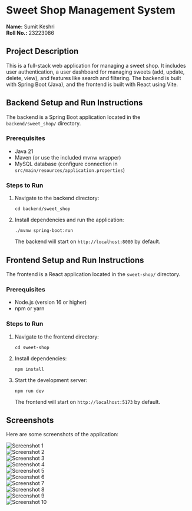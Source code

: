 # Sweet Shop Management System

**Name:** Sumit Keshri  
**Roll No.:** 23223086

## Project Description
This is a full-stack web application for managing a sweet shop. It includes user authentication, a user dashboard for managing sweets (add, update, delete, view), and features like search and filtering. The backend is built with Spring Boot (Java), and the frontend is built with React using Vite.

## Backend Setup and Run Instructions
The backend is a Spring Boot application located in the `backend/sweet_shop/` directory.

### Prerequisites
- Java 21
- Maven (or use the included mvnw wrapper)
- MySQL database (configure connection in `src/main/resources/application.properties`)

### Steps to Run
1. Navigate to the backend directory:
   ```
   cd backend/sweet_shop
   ```
2. Install dependencies and run the application:
   ```
   ./mvnw spring-boot:run
   ```
   The backend will start on `http://localhost:8080` by default.

## Frontend Setup and Run Instructions
The frontend is a React application located in the `sweet-shop/` directory.

### Prerequisites
- Node.js (version 16 or higher)
- npm or yarn

### Steps to Run
1. Navigate to the frontend directory:
   ```
   cd sweet-shop
   ```
2. Install dependencies:
   ```
   npm install
   ```
3. Start the development server:
   ```
   npm run dev
   ```
   The frontend will start on `http://localhost:5173` by default.

## Screenshots
Here are some screenshots of the application:

![Screenshot 1](images/Screenshot%202025-09-26%20162306.png)  
![Screenshot 2](images/Screenshot%202025-09-26%20162329.png)  
![Screenshot 3](images/Screenshot%202025-09-26%20162347.png)  
![Screenshot 4](images/Screenshot%202025-09-26%20162400.png)  
![Screenshot 5](images/Screenshot%202025-09-26%20162426.png)  
![Screenshot 6](images/Screenshot%202025-09-26%20162437.png)  
![Screenshot 7](images/Screenshot%202025-09-26%20162655.png)  
![Screenshot 8](images/Screenshot%202025-09-26%20162708.png)  
![Screenshot 9](images/Screenshot%202025-09-26%20162859.png)  
![Screenshot 10](images/Screenshot%202025-09-26%20162915.png)
